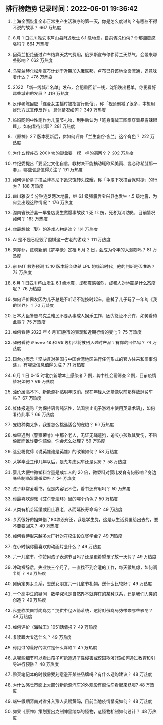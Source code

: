 
## 排行榜趋势 记录时间：2022-06-01 19:36:42
  
  1. 上海全面恢复全市正常生产生活秩序的第一天，你是怎么度过的？有哪些不得不说的故事？ 667 万热度
    
  2. 6 月 1 日四川雅安市芦山县附近发生 6.1 级地震，目前情况如何？你那里震感强吗？ 664 万热度
    
  3. 因荷兰拒绝通过卢布结算天然气费用，俄罗斯宣布停供荷兰天然气，会带来哪些影响？ 662 万热度
    
  4. 乌克兰赫尔松州宣布计划于近期加入俄联邦，卢布已在该地全面流通，这意味着什么？ 478 万热度
    
  5. 2022 「新一线城市名单」发布，合肥重回新一线，沈阳跌出榜单，你更看好哪些城市的发展？ 419 万热度
    
  6. 反诈老陈回应「连麦女主播时被指言行低俗」，称「视频删减了很多，本想用娱乐方式宣传反诈」，具体情况如何？ 349 万热度
    
  7. 妈妈网购中性笔作为儿童节礼物，到手后认为「笔身海贼王图案穿着暴露辣眼睛」，如何看待此事？ 281 万热度
    
  8. 《原神》2.7 版本更新后，你如何评价「兰生幽谷·夜兰」这个角色？ 222 万热度
    
  9. 为什么程序员 2000 块的键盘要一模一样的买两个？ 202 万热度
    
  10. 中纪委提出「要坚定文化自信，教材决不能搞动辄欧风美雨、言必称希腊那一套」，哪些信息值得关注？ 191 万热度
    
  11. 如何评价男子撞兰博基尼下跪求饶转头炫耀，称「争取下次撞台保时捷」的行为？ 188 万热度
    
  12. 四川雅安 5 分钟连发两次地震，继 6.1 级强震后宝兴县也发生 4.5 级地震，为何会出现这种情况？ 176 万热度
    
  13. 湖南省长沙县一早餐店发生燃爆事故致 1 死 13 伤，死者为消防员，目前情况如何？ 163 万热度
    
  14. 你最想嫁（娶）的游戏人物是谁？ 161 万热度
    
  15. AI 是不是已经毁了围棋这一古老的游戏？ 111 万热度
    
  16. 刘亦菲，陈晓新剧《梦华录》定档 6 月 2 日，会成为今年的大爆款吗？ 81 万热度
    
  17. 前 IMT 教练预测 12.10 版本将会终结 LPL 的统治时代，他的判断是否准确？ 78 万热度
    
  18. 6 月 1 日四川芦山发生 6.1 级地震，成都震感强烈，成都人对地震是什么态度呢？ 76 万热度
    
  19. 如何评价网友因为儿子总是不听话不能按时起床，删掉了儿子玩了一年的《我的世界》？ 76 万热度
    
  20. 日本大臣警告乌克兰难民不要从事成人娱乐工作，因为签证不允许，如何看待此事？ 75 万热度
    
  21. 如何看待 2022 年 6 月1日股市的表现和近期行情的变化？ 75 万热度
    
  22. 如何看待 iPhone 4S 和 6S 等机型将被列入过时产品？有你的回忆吗？ 74 万热度
    
  23. 国台办表示「坚决反对美国与中国台湾地区进行任何形式的官方往来和军事勾连」，有哪些信息值得关注？ 71 万热度
    
  24. 6 月 1 日 0-15 时北京新增本土感染者 7 例，其中社会面筛查 2 例，目前疫情情况如何？ 69 万热度
    
  25. 油价居高不下、新能源补贴明年取消，现在年轻人还能像以前那样放肆买车吗？ 67 万热度
    
  26. 媒体报道称「为保持语言纯洁性，法国禁止电子游戏中使用英语术语」，如何看待此事？ 66 万热度
    
  27. 宠粮种类太多，我要怎么挑选适合的宠粮？ 60 万热度
    
  28. 如果遇到《警察荣誉》中那个老人，无证无绳遛狗，追咬小孩致其受伤，不赔偿反而讹诈要你赔偿，你会怎么处理？ 59 万热度
    
  29. 温公粉觉得《说英雄谁是英雄》的改编如何？ 58 万热度
    
  30. 大学毕业工作几年以后，是先考虑买车还是买房？ 58 万热度
    
  31. 婴儿大便中微塑料含量是成年人的 20 倍，微塑料对婴儿发育有何影响？身边哪些制品潜藏微塑料？ 54 万热度
    
  32. 孩子非常爱看书，但是内容记不住，看书还有用吗？ 50 万热度
    
  33. 你最喜欢游戏《艾尔登法环》里的哪个角色？ 50 万热度
    
  34. 人类有机会延缓或阻止衰老，从而延长寿命吗？ 49 万热度
    
  35. 关系很好的姐妹借了80块没有还，我是学生党，这是从生活费里给出去的，要不要要回来？ 49 万热度
    
  36. 如何看待越来越多大厂针对在校生设立奖学金？ 49 万热度
    
  37. 在小时候你最喜欢的动画片是什么？ 49 万热度
    
  38. 六一儿童节，你赞同孩子表演节目吗？还是更希望孩子放一天假？ 49 万热度
    
  39. 冲动裸辞后，失业快三个月了，一直找不到合适的工作，每天很焦虑，如何调节好？ 49 万热度
    
  40. 刚确定男女关系，想送女朋友六一儿童节礼物，送什么比较好？ 49 万热度
    
  41. 一个高中生的疑问：数学究竟是自然界本就存在的某种联系，还是我们人类的创造？ 49 万热度
    
  42. 拜登称美国将向乌克兰提供中程火箭系统，这将对俄乌局势带来哪些影响？ 49 万热度
    
  43. 如何评价《海贼王》1051话情报？ 49 万热度
    
  44. 复读跟大专选什么？ 49 万热度
    
  45. 你见过的最好的友谊是什么样的？ 49 万热度
    
  46. 从哪些细节可以看出孩子可能遭遇了性侵害或校园欺凌?该如何通过教育和引导进行预防？ 48 万热度
    
  47. 购买笔记本的时候需要刻意避开某些品牌吗？有什么选购建议？ 48 万热度
    
  48. 为什么感觉市面上大部分新能源汽车的外观没有燃油车看起来舒服? 48 万热度
    
  49. 端午假期河南对省外入豫人员赋黄码，目前当地疫情情况如何？ 48 万热度
    
  50. 如果《原神》策划要出克制神里绫华的怪物，这怪物机制如何设计？ 48 万热度
    